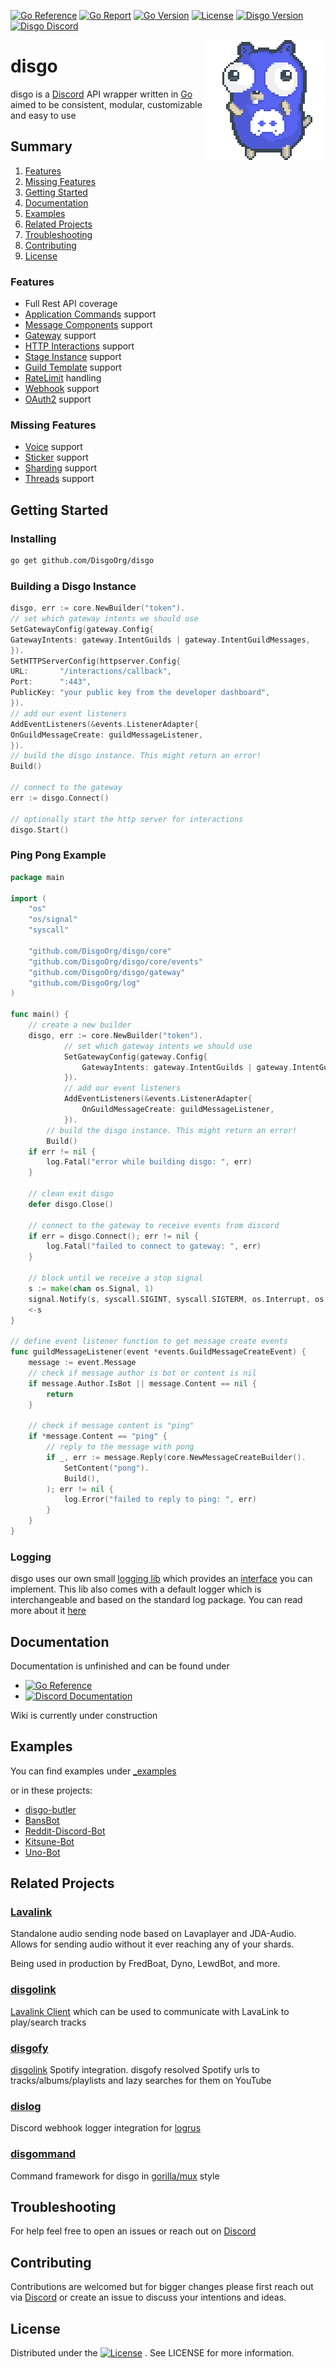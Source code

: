 [![Go Reference](https://pkg.go.dev/badge/github.com/DisgoOrg/disgo.svg)](https://pkg.go.dev/github.com/DisgoOrg/disgo)
[![Go Report](https://goreportcard.com/badge/github.com/DisgoOrg/disgo)](https://goreportcard.com/report/github.com/DisgoOrg/disgo)
[![Go Version](https://img.shields.io/github/go-mod/go-version/DisgoOrg/disgo)](https://golang.org/doc/devel/release.html)
[![License](https://img.shields.io/badge/License-Apache%202.0-blue.svg)](https://github.com/DisgoOrg/disgo/blob/master/LICENSE)
[![Disgo Version](https://img.shields.io/github/v/tag/DisgoOrg/disgo?label=release)](https://github.com/DisgoOrg/disgo/releases/latest)
[![Disgo Discord](https://discord.com/api/guilds/817327181659111454/widget.png)](https://discord.gg/TewhTfDpvW)

<img align="right" src="/.github/discord_gopher.png" width=192 alt="discord gopher">

# disgo

disgo is a [Discord](https://discord.com) API wrapper written in [Go](https://golang.org/) aimed to be consistent,
modular, customizable and easy to use

## Summary

1. [Features](#features)
2. [Missing Features](#missing-features)
3. [Getting Started](#getting-started)
4. [Documentation](#documentation)
5. [Examples](#examples)
6. [Related Projects](#related-projects)
7. [Troubleshooting](#troubleshooting)
8. [Contributing](#contributing)
9. [License](#license)

### Features

* Full Rest API coverage
* [Application Commands](https://discord.com/developers/docs/interactions/application-commands) support
* [Message Components](https://discord.com/developers/docs/interactions/message-components) support
* [Gateway](https://discord.com/developers/docs/topics/gateway) support
* [HTTP Interactions](https://discord.com/developers/docs/interactions/slash-commands#receiving-an-interaction) support
* [Stage Instance](https://discord.com/developers/docs/resources/stage-instance) support
* [Guild Template](https://discord.com/developers/docs/resources/guild-template) support
* [RateLimit](https://discord.com/developers/docs/topics/rate-limits) handling
* [Webhook](https://discord.com/developers/docs/resources/webhook) support
* [OAuth2](https://discord.com/developers/docs/topics/oauth2) support

### Missing Features

* [Voice](https://discord.com/developers/docs/resources/voice) support
* [Sticker](https://discord.com/developers/docs/resources/sticker) support
* [Sharding](https://discord.com/developers/docs/topics/gateway#sharding) support
* [Threads](https://discord.com/developers/docs/topics/threads) support

## Getting Started

### Installing

```sh
go get github.com/DisgoOrg/disgo
```

### Building a Disgo Instance

```go
disgo, err := core.NewBuilder("token").
// set which gateway intents we should use
SetGatewayConfig(gateway.Config{
GatewayIntents: gateway.IntentGuilds | gateway.IntentGuildMessages,
}).
SetHTTPServerConfig(httpserver.Config{
URL:       "/interactions/callback",
Port:      ":443",
PublicKey: "your public key from the developer dashboard",
}).
// add our event listeners
AddEventListeners(&events.ListenerAdapter{
OnGuildMessageCreate: guildMessageListener,
}).
// build the disgo instance. This might return an error!
Build()

// connect to the gateway
err := disgo.Connect()

// optionally start the http server for interactions
disgo.Start() 
```

### Ping Pong Example

```go
package main

import (
    "os"
    "os/signal"
    "syscall"

    "github.com/DisgoOrg/disgo/core"
    "github.com/DisgoOrg/disgo/core/events"
    "github.com/DisgoOrg/disgo/gateway"
    "github.com/DisgoOrg/log"
)

func main() {
    // create a new builder
    disgo, err := core.NewBuilder("token").
            // set which gateway intents we should use
            SetGatewayConfig(gateway.Config{
                GatewayIntents: gateway.IntentGuilds | gateway.IntentGuildMessages,
            }).
            // add our event listeners
            AddEventListeners(&events.ListenerAdapter{
                OnGuildMessageCreate: guildMessageListener,
            }).
        // build the disgo instance. This might return an error!
        Build()
    if err != nil {
        log.Fatal("error while building disgo: ", err)
    }

    // clean exit disgo 
    defer disgo.Close()

    // connect to the gateway to receive events from discord
    if err = disgo.Connect(); err != nil {
        log.Fatal("failed to connect to gateway: ", err)
    }

    // block until we receive a stop signal
    s := make(chan os.Signal, 1)
    signal.Notify(s, syscall.SIGINT, syscall.SIGTERM, os.Interrupt, os.Kill)
    <-s
}

// define event listener function to get message create events
func guildMessageListener(event *events.GuildMessageCreateEvent) {
    message := event.Message
    // check if message author is bot or content is nil
    if message.Author.IsBot || message.Content == nil {
        return
    }

    // check if message content is "ping"
    if *message.Content == "ping" {
        // reply to the message with pong
        if _, err := message.Reply(core.NewMessageCreateBuilder().
            SetContent("pong").
            Build(),
        ); err != nil {
            log.Error("failed to reply to ping: ", err)
        }
    }
}
```

### Logging

disgo uses our own small [logging lib](https://github.com/DisgoOrg/log) which provides
an [interface](https://github.com/DisgoOrg/log/blob/master/logger.go) you can implement. This lib also comes with a
default logger which is interchangeable and based on the standard log package. You can read more about
it [here](https://github.com/DisgoOrg/log)

## Documentation

Documentation is unfinished and can be found under

* [![Go Reference](https://pkg.go.dev/badge/github.com/DisgoOrg/disgo.svg)](https://pkg.go.dev/github.com/DisgoOrg/disgo)
* [![Discord Documentation](https://img.shields.io/badge/Discord%20Documentation-blue.svg)](https://discord.com/developers/docs)

Wiki is currently under construction

## Examples

You can find examples under [_examples](https://github.com/DisgoOrg/disgo/tree/master/_examples)

or in these projects:

* [disgo-butler](https://github.com/DisgoOrg/disgo-butler)
* [BansBot](https://github.com/Skye-31/BansBot)
* [Reddit-Discord-Bot](https://github.com/TopiSenpai/Reddit-Discord-Bot)
* [Kitsune-Bot](https://github.com/TopiSenpai/Kitsune-Bot)
* [Uno-Bot](https://github.com/TopiSenpai/Uno-Bot)

## Related Projects

### [Lavalink](https://github.com/freyacodes/Lavalink)

Standalone audio sending node based on Lavaplayer and JDA-Audio. Allows for sending audio without it ever reaching any
of your shards.

Being used in production by FredBoat, Dyno, LewdBot, and more.

### [disgolink](https://github.com/DisgoOrg/disgolink)

[Lavalink Client](https://github.com/freyacodes/Lavalink) which can be used to communicate with LavaLink to play/search
tracks

### [disgofy](https://github.com/DisgoOrg/disgofy)

[disgolink](https://github.com/DisgoOrg/disgolink) Spotify integration. disgofy resolved Spotify urls to
tracks/albums/playlists and lazy searches for them on YouTube

### [dislog](https://github.com/DisgoOrg/dislog)

Discord webhook logger integration for [logrus](https://github.com/sirupsen/logrus)

### [disgommand](https://github.com/DisgoOrg/disgommand)

Command framework for disgo in [gorilla/mux](https://github.com/gorilla/mux) style

## Troubleshooting

For help feel free to open an issues or reach out on [Discord](https://discord.gg/TewhTfDpvW)

## Contributing

Contributions are welcomed but for bigger changes please first reach out via [Discord](https://discord.gg/TewhTfDpvW) or
create an issue to discuss your intentions and ideas.

## License

Distributed under
the [![License](https://img.shields.io/badge/License-Apache%202.0-blue.svg)](https://github.com/DisgoOrg/disgo/blob/master/LICENSE)
. See LICENSE for more information.


